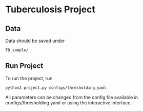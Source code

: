 
# Tuberculosis Project

## Data

Data should be saved under
```
TB_sample/
```

## Run Project

To run the project, run

```
python3 project.py configs/thresholding.yaml
```

All parameters can be changed from the config file available in configs/thresholding.yaml or using the interactive interface.
